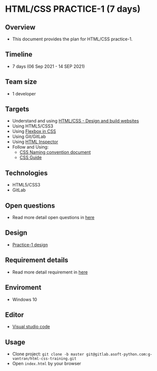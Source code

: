 # HTML/CSS PRACTICE-1 (7 days)

## Overview

- This document provides the plan for HTML/CSS practice-1.

## Timeline

- 7 days (06 Sep 2021 - 14 SEP 2021)

## Team size

- 1 developer

## Targets

- Understand and using [HTML/CSS - Design and build websites](https://drive.google.com/file/d/0B8qLV3MMnCELODc3Y2tWRnZlTlU/view)
- Using HTML5/CSS3
- Using [Flexbox in CSS](http://cssreference.io/flexbox)
- Using Git/GitLab
- Using [HTML Inspector](https://github.com/philipwalton/html-inspector)
- Follow and Using:
  - [CSS Naming convention document](https://drive.google.com/file/d/0B7etZYEsK6j5SnUxYnoxaGREMUE/view)
  - [CSS Guide](https://cssguidelin.es/)

## Technologies

- HTML5/CSS3
- GitLab

## Open questions

- Read more detail open questions in [here](https://gitlab.asoft-python.com/bgh/html-css/html-css/-/wikis/home)

## Design

- [Practice-1 design](https://www.figma.com/file/HI9mvLf7dYAUfkNF2zbuTusY/design-2?node-id=0%3A1)

## Requirement details

- Read more detail requirement in [here](https://docs.google.com/document/d/1yD7_wDcj819w1bP4haKlidKcdlcCOloTi5T4ZUUwT1M/edit?usp=sharing)

## Enviroment

- Windows 10

## Editor

- [Visual studio code](https://code.visualstudio.com)

## Usage

- Clone project: `git clone -b master git@gitlab.asoft-python.com:g-vantran/html-css-training.git`
- Open `index.html` by your browser

